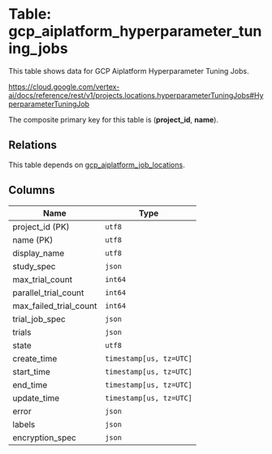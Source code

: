 # Table: gcp_aiplatform_hyperparameter_tuning_jobs

This table shows data for GCP Aiplatform Hyperparameter Tuning Jobs.

https://cloud.google.com/vertex-ai/docs/reference/rest/v1/projects.locations.hyperparameterTuningJobs#HyperparameterTuningJob

The composite primary key for this table is (**project_id**, **name**).

## Relations

This table depends on [gcp_aiplatform_job_locations](gcp_aiplatform_job_locations).

## Columns

| Name          | Type          |
| ------------- | ------------- |
|project_id (PK)|`utf8`|
|name (PK)|`utf8`|
|display_name|`utf8`|
|study_spec|`json`|
|max_trial_count|`int64`|
|parallel_trial_count|`int64`|
|max_failed_trial_count|`int64`|
|trial_job_spec|`json`|
|trials|`json`|
|state|`utf8`|
|create_time|`timestamp[us, tz=UTC]`|
|start_time|`timestamp[us, tz=UTC]`|
|end_time|`timestamp[us, tz=UTC]`|
|update_time|`timestamp[us, tz=UTC]`|
|error|`json`|
|labels|`json`|
|encryption_spec|`json`|